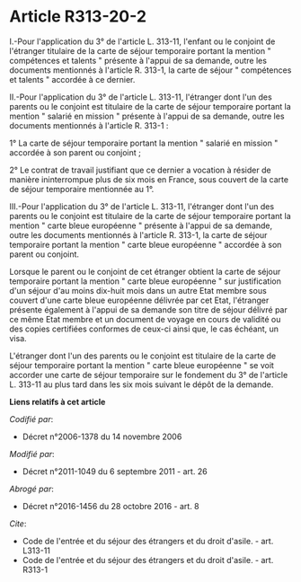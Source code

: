 # Article R313-20-2

I.-Pour l'application du 3° de l'article L. 313-11, l'enfant ou le conjoint de l'étranger titulaire de la carte de séjour
temporaire portant la mention " compétences et talents " présente à l'appui de sa demande, outre les documents mentionnés à
l'article R. 313-1, la carte de séjour " compétences et talents " accordée à ce dernier. 

II.-Pour l'application du 3° de l'article L. 313-11, l'étranger dont l'un des parents ou le conjoint est titulaire de la
carte de séjour temporaire portant la mention " salarié en mission " présente à l'appui de sa demande, outre les documents
mentionnés à l'article R. 313-1 : 

1° La carte de séjour temporaire portant la mention " salarié en mission " accordée à son parent ou conjoint ; 

2° Le contrat de travail justifiant que ce dernier a vocation à résider de manière ininterrompue plus de six mois en France,
sous couvert de la carte de séjour temporaire mentionnée au 1°. 

III.-Pour l'application du 3° de l'article L. 313-11, l'étranger dont l'un des parents ou le conjoint est titulaire de la
carte de séjour temporaire portant la mention " carte bleue européenne " présente à l'appui de sa demande, outre les
documents mentionnés à l'article R. 313-1, la carte de séjour temporaire portant la mention " carte bleue européenne "
accordée à son parent ou conjoint. 

Lorsque le parent ou le conjoint de cet étranger obtient la carte de séjour temporaire portant la mention " carte bleue
européenne " sur justification d'un séjour d'au moins dix-huit mois dans un autre Etat membre sous couvert d'une carte bleue
européenne délivrée par cet Etat, l'étranger présente également à l'appui de sa demande son titre de séjour délivré par ce
même Etat membre et un document de voyage en cours de validité ou des copies certifiées conformes de ceux-ci ainsi que, le
cas échéant, un visa. 

L'étranger dont l'un des parents ou le conjoint est titulaire de la carte de séjour temporaire portant la mention " carte
bleue européenne " se voit accorder une carte de séjour temporaire sur le fondement du 3° de l'article L. 313-11 au plus tard
dans les six mois suivant le dépôt de la demande.

**Liens relatifs à cet article**

_Codifié par_:

  - Décret n°2006-1378 du 14 novembre 2006

_Modifié par_:

  - Décret n°2011-1049 du 6 septembre 2011 - art. 26

_Abrogé par_:

  - Décret n°2016-1456 du 28 octobre 2016 - art. 8

_Cite_:

  - Code de l'entrée et du séjour des étrangers et du droit d'asile. - art. L313-11
  - Code de l'entrée et du séjour des étrangers et du droit d'asile. - art. R313-1
